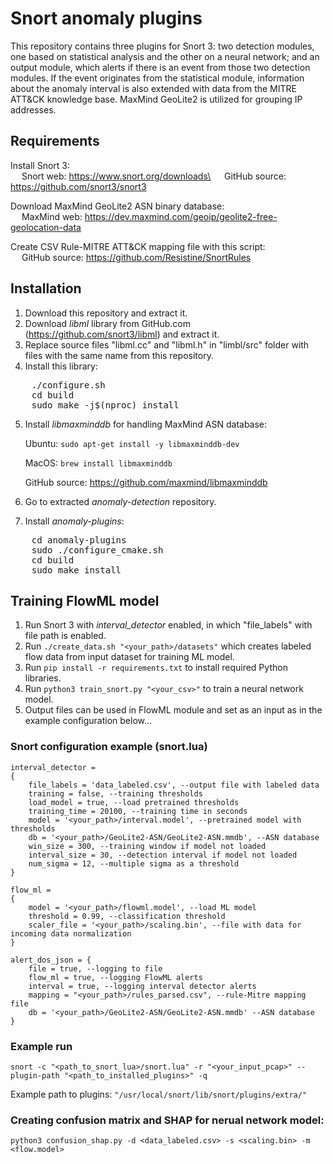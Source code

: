 # Snort anomaly plugins

This repository contains three plugins for Snort 3: two detection modules, one based on statistical analysis and the other on a neural network; and an output module, which alerts if there is an event from those two detection modules. If the event originates from the statistical module, information about the anomaly interval is also extended with data from the MITRE ATT&CK knowledge base. MaxMind GeoLite2 is utilized for grouping IP addresses.

## Requirements
Install Snort 3:\
&emsp; Snort web: https://www.snort.org/downloads\
&emsp; GitHub source: https://github.com/snort3/snort3

Download MaxMind GeoLite2 ASN binary database:\
&emsp; MaxMind web: https://dev.maxmind.com/geoip/geolite2-free-geolocation-data

Create CSV Rule-MITRE ATT&CK mapping file with this script:\
&emsp; GitHub source: https://github.com/Resistine/SnortRules

## Installation
1. Download this repository and extract it.
2. Download *libml* library from GitHub.com (https://github.com/snort3/libml) and extract it.
3. Replace source files "libml.cc" and "libml.h" in "limbl/src" folder with files with the same name from this repository.
4. Install this library: 
<pre>
    ./configure.sh
    cd build
    sudo make -j$(nproc) install
</pre>
5. Install *libmaxminddb* for handling MaxMind ASN database:
    
    Ubuntu:
    ```sudo apt-get install -y libmaxminddb-dev```

    MacOS:
    ```brew install libmaxminddb```
    
    GitHub source:
    https://github.com/maxmind/libmaxminddb

6. Go to extracted *anomaly-detection* repository.
7. Install *anomaly-plugins*:
<pre>
    cd anomaly-plugins
    sudo ./configure_cmake.sh
    cd build
    sudo make install
</pre>

## Training FlowML model
1. Run Snort 3 with *interval_detector* enabled, in which "file_labels" with file path is enabled.
2. Run `./create_data.sh "<your_path>/datasets"` which creates labeled flow data from input dataset for training ML model.
3. Run `pip install -r requirements.txt` to install required Python libraries.
3. Run `python3 train_snort.py "<your_csv>"` to train a neural network model.
4. Output files can be used in FlowML module and set as an input as in the example configuration below...


### Snort configuration example (snort.lua)
    interval_detector =
    {
        file_labels = 'data_labeled.csv', --output file with labeled data
        training = false, --training thresholds
        load_model = true, --load pretrained thresholds
        training_time = 20100, --training time in seconds
        model = '<your_path>/interval.model', --pretrained model with thresholds
        db = '<your_path>/GeoLite2-ASN/GeoLite2-ASN.mmdb', --ASN database
        win_size = 300, --training window if model not loaded
        interval_size = 30, --detection interval if model not loaded
        num_sigma = 12, --multiple sigma as a threshold
    }

    flow_ml =
    {
        model = '<your_path>/flowml.model', --load ML model
        threshold = 0.99, --classification threshold
        scaler_file = '<your_path>/scaling.bin', --file with data for incoming data normalization
    }

    alert_dos_json = { 
        file = true, --logging to file
        flow_ml = true, --logging FlowML alerts
        interval = true, --logging interval detector alerts
        mapping = "<your_path>/rules_parsed.csv", --rule-Mitre mapping file
        db = '<your_path>/GeoLite2-ASN/GeoLite2-ASN.mmdb' --ASN database
    }

### Example run

```snort -c "<path_to_snort_lua>/snort.lua" -r "<your_input_pcap>" --plugin-path "<path_to_installed_plugins>" -q```


Example path to plugins: ```"/usr/local/snort/lib/snort/plugins/extra/"```

### Creating confusion matrix and SHAP for nerual network model:

`python3 confusion_shap.py -d <data_labeled.csv> -s <scaling.bin> -m <flow.model>`



